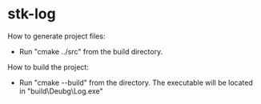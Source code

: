 # stk-log
How to generate project files:
- Run "cmake ../src" from the build directory.

How to build the project:
- Run "cmake --build" from the directory.
The executable will be located in "build\Deubg\Log.exe"
